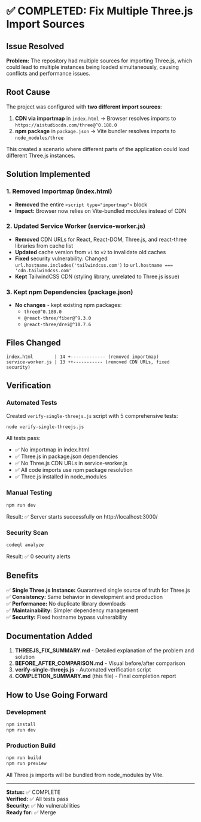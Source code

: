 # ✅ COMPLETED: Fix Multiple Three.js Import Sources

## Issue Resolved
**Problem:** The repository had multiple sources for importing Three.js, which could lead to multiple instances being loaded simultaneously, causing conflicts and performance issues.

## Root Cause
The project was configured with **two different import sources**:

1. **CDN via importmap** in `index.html` → Browser resolves imports to `https://aistudiocdn.com/three@^0.180.0`
2. **npm package** in `package.json` → Vite bundler resolves imports to `node_modules/three`

This created a scenario where different parts of the application could load different Three.js instances.

## Solution Implemented

### 1. Removed Importmap (index.html)
- **Removed** the entire `<script type="importmap">` block
- **Impact:** Browser now relies on Vite-bundled modules instead of CDN

### 2. Updated Service Worker (service-worker.js)
- **Removed** CDN URLs for React, React-DOM, Three.js, and react-three libraries from cache list
- **Updated** cache version from `v1` to `v2` to invalidate old caches
- **Fixed** security vulnerability: Changed `url.hostname.includes('tailwindcss.com')` to `url.hostname === 'cdn.tailwindcss.com'`
- **Kept** TailwindCSS CDN (styling library, unrelated to Three.js issue)

### 3. Kept npm Dependencies (package.json)
- **No changes** - kept existing npm packages:
  - `three@^0.180.0`
  - `@react-three/fiber@^9.3.0`
  - `@react-three/drei@^10.7.6`

## Files Changed
```
index.html        | 14 +------------- (removed importmap)
service-worker.js | 13 ++----------- (removed CDN URLs, fixed security)
```

## Verification

### Automated Tests
Created `verify-single-threejs.js` script with 5 comprehensive tests:
```bash
node verify-single-threejs.js
```

All tests pass:
- ✅ No importmap in index.html
- ✅ Three.js in package.json dependencies  
- ✅ No Three.js CDN URLs in service-worker.js
- ✅ All code imports use npm package resolution
- ✅ Three.js installed in node_modules

### Manual Testing
```bash
npm run dev
```
Result: ✅ Server starts successfully on http://localhost:3000/

### Security Scan
```bash
codeql analyze
```
Result: ✅ 0 security alerts

## Benefits

✅ **Single Three.js Instance:** Guaranteed single source of truth for Three.js  
✅ **Consistency:** Same behavior in development and production  
✅ **Performance:** No duplicate library downloads  
✅ **Maintainability:** Simpler dependency management  
✅ **Security:** Fixed hostname bypass vulnerability  

## Documentation Added

1. **THREEJS_FIX_SUMMARY.md** - Detailed explanation of the problem and solution
2. **BEFORE_AFTER_COMPARISON.md** - Visual before/after comparison
3. **verify-single-threejs.js** - Automated verification script
4. **COMPLETION_SUMMARY.md** (this file) - Final completion report

## How to Use Going Forward

### Development
```bash
npm install
npm run dev
```

### Production Build
```bash
npm run build
npm run preview
```

All Three.js imports will be bundled from node_modules by Vite.

---

**Status:** ✅ COMPLETE  
**Verified:** ✅ All tests pass  
**Security:** ✅ No vulnerabilities  
**Ready for:** ✅ Merge

